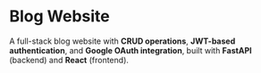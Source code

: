# Blog Website

A full-stack blog website with **CRUD operations**, **JWT-based authentication**, and **Google OAuth integration**, built with **FastAPI** (backend) and **React** (frontend).
